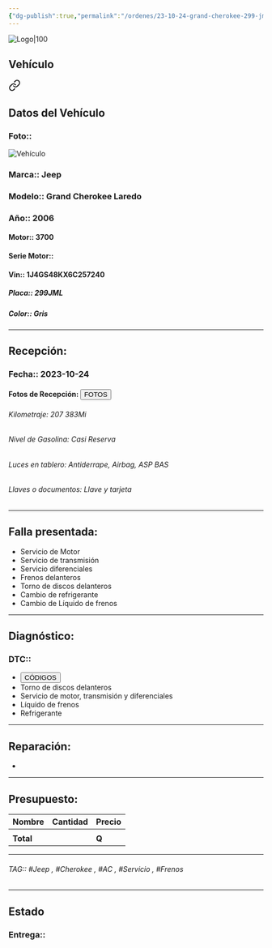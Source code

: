 ```yaml
---
{"dg-publish":true,"permalink":"/ordenes/23-10-24-grand-cherokee-299-jml/"}
---
```


![Logo|100](http://drive.google.com/uc?export=view&id=137fl3TIZ0-PU8b-Pt0bsjclwHub_u78G)

## Vehículo

<div class="transclusion internal-embed is-loaded"><a class="markdown-embed-link" href="/vehiculos/jeep/grand-cherokee-299-jml/#datos-del-vehiculo" aria-label="Open link"><svg xmlns="http://www.w3.org/2000/svg" width="24" height="24" viewBox="0 0 24 24" fill="none" stroke="currentColor" stroke-width="2" stroke-linecap="round" stroke-linejoin="round" class="svg-icon lucide-link"><path d="M10 13a5 5 0 0 0 7.54.54l3-3a5 5 0 0 0-7.07-7.07l-1.72 1.71"></path><path d="M14 11a5 5 0 0 0-7.54-.54l-3 3a5 5 0 0 0 7.07 7.07l1.71-1.71"></path></svg></a><div class="markdown-embed">



## Datos del Vehículo 
### Foto:: 
![Vehículo](http://drive.google.com/uc?export=view&id=1vcO6vrsmsRfnaNSXDr4-H8fUyvlZFMNU)

### Marca:: Jeep
### Modelo:: Grand Cherokee Laredo
### Año:: 2006
#### Motor:: 3700
#### Serie Motor:: 
#### Vin:: 1J4GS48KX6C257240
##### Placa:: 299JML
##### Color:: Gris
---


</div></div>


## Recepción:
### Fecha:: 2023-10-24
#### Fotos de Recepción: <a href="http"><button class="btn success">FOTOS</button></a>

###### Kilometraje: 207 383Mi
###### Nivel de Gasolina: Casi Reserva 
###### Luces en tablero: Antiderrape, Airbag, ASP BAS
###### Llaves o documentos: Llave y tarjeta

---

## Falla presentada:
- Servicio de Motor 
- Servicio de transmisión 
- Servicio diferenciales
- Frenos delanteros 
- Torno de discos delanteros 
- Cambio de refrigerante 
- Cambio de Líquido de frenos 


---

## Diagnóstico:
### DTC:: 

- <a href="http"><button class="btn success">CÓDIGOS</button></a>
- Torno de discos delanteros 
- Servicio de motor, transmisión y diferenciales 
- Líquido de frenos 
- Refrigerante 

---
## Reparación:
- 

---

## Presupuesto:

| Nombre | Cantidad | Precio |
| ------ | -------- | ------ |
|        |          |        |
| **Total**       |        |    **Q**    |

---

###### TAG:: #Jeep , #Cherokee , #AC , #Servicio ,  #Frenos

---

## Estado

### Entrega:: 